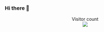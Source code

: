 ### Hi there 👋

<p align="center"> 
  Visitor count<br>
  <img src="https://profile-counter.glitch.me/siddhant-192/count.svg" />
</p>

<!--
**siddhant-192/Siddhant-192** is a ✨ _special_ ✨ repository because its `README.md` (this file) appears on your GitHub profile.

Here are some ideas to get you started:

- 🔭 I’m currently working on ...
- 🌱 I’m currently learning ...
- 👯 I’m looking to collaborate on ...
- 🤔 I’m looking for help with ...
- 💬 Ask me about ...
- 📫 How to reach me: ...
- 😄 Pronouns: ...
- ⚡ Fun fact: ...
-->
